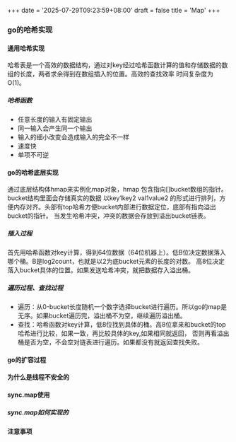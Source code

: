+++
date = '2025-07-29T09:23:59+08:00'
draft = false
title = 'Map'
+++
### go的哈希实现
#### 通用哈希实现
哈希表是一个高效的数据结构，通过对key经过哈希函数计算的值和存储数据的数组的长度，两者求余得到在数组插入的位置。高效的查找效率
时间复杂度为O(1)。
##### 哈希函数
* 任意长度的输入有固定输出
* 同一输入会产生同一个输出
* 输入的细小改变会造成输入的完全不一样
* 速度快
* 单项不可逆
#### go的哈希底层实现
通过底层结构体hmap来实例化map对象，hmap 包含指向[]bucket数组的指针。bucket结构里面会存储真实的数据
以key1key2 val1value2 的形式进行排列，方便内存对齐。头部有top哈希方便bucket内部进行数据定位，底部有指向溢出bucket的指针。
当发生哈希冲突，冲突的数据会存放到溢出bucket链表。
##### 插入过程
首先用哈希函数对key计算，得到64位数据（64位机器上）。低B位决定数据落入哪个桶。B是log2count，也就是以2为底bucket元素的长度的对数。
高8位决定落入bucket具体的位置。如果发送哈希冲突，就把数据存入溢出桶。
##### 遍历过程、查找过程
* 遍历：从0-bucket长度随机一个数字选择bucket进行遍历。所以go的map是无序。如果bucket遍历完，溢出桶不为空，继续遍历溢出桶。
* 查找：哈希函数对key计算，低8位找到具体的桶。高8位拿来和bucket的top哈希进行比较，如果一致，再比较具体的key,如果相同就返回，
否则再看溢出桶是否为空，不会空对链表进行遍历。如果都没有就返回查找失败。
#### go的扩容过程
#### 为什么是线程不安全的
#### sync.map使用
##### sync.map如何实现的
#### 注意事项
